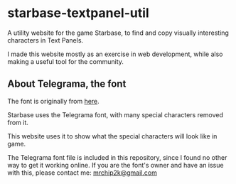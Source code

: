 # starbase-textpanel-util
A utility website for the game Starbase, to find and copy visually interesting characters in Text Panels.

I made this website mostly as an exercise in web development, while also making a useful tool for the community.

## About Telegrama, the font
The font is originally from [here](http://yoworks.com/telegrama/index.html). 

Starbase uses the Telegrama font, with many special characters removed from it.

This website uses it to show what the special characters will look like in game.

The Telegrama font file is included in this repository, since I found no other way to get it working online. If you are the font's owner and have an issue with this, please contact me: mrchip2k@gmail.com